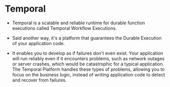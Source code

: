 # Temporal


- Temporal is a scalable and reliable runtime for durable function executions called Temporal Workflow Executions.

- Said another way, it's a platform that guarantees the Durable Execution of your application code.

- It enables you to develop as if failures don't even exist. Your application will run reliably even if it encounters problems, such as network outages or server crashes, which would be catastrophic for a typical application. The Temporal Platform handles these types of problems, allowing you to focus on the business logic, instead of writing application code to detect and recover from failures.